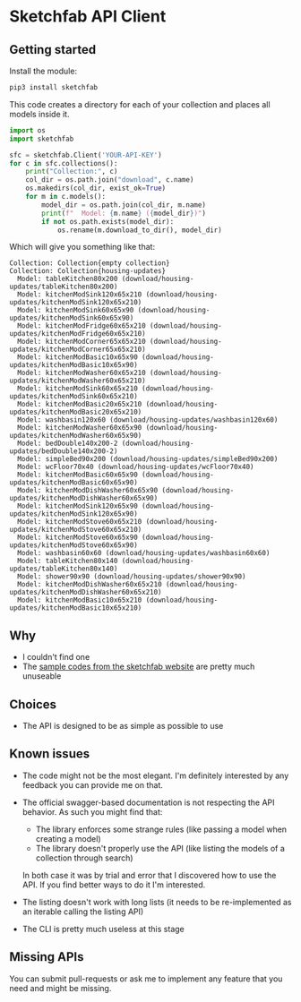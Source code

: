 # Sketchfab API Client

## Getting started
Install the module:
```sh
pip3 install sketchfab
```
This code creates a directory for each of your collection and places all models inside it.
```python
import os
import sketchfab

sfc = sketchfab.Client('YOUR-API-KEY')
for c in sfc.collections():
    print("Collection:", c)
    col_dir = os.path.join("download", c.name)
    os.makedirs(col_dir, exist_ok=True)
    for m in c.models():
        model_dir = os.path.join(col_dir, m.name)
        print(f"  Model: {m.name} ({model_dir})")
        if not os.path.exists(model_dir):
            os.rename(m.download_to_dir(), model_dir)
```
Which will give you something like that:
```text
Collection: Collection{empty collection}
Collection: Collection{housing-updates}
  Model: tableKitchen80x200 (download/housing-updates/tableKitchen80x200)
  Model: kitchenModSink120x65x210 (download/housing-updates/kitchenModSink120x65x210)
  Model: kitchenModSink60x65x90 (download/housing-updates/kitchenModSink60x65x90)
  Model: kitchenModFridge60x65x210 (download/housing-updates/kitchenModFridge60x65x210)
  Model: kitchenModCorner65x65x210 (download/housing-updates/kitchenModCorner65x65x210)
  Model: kitchenModBasic10x65x90 (download/housing-updates/kitchenModBasic10x65x90)
  Model: kitchenModWasher60x65x210 (download/housing-updates/kitchenModWasher60x65x210)
  Model: kitchenModSink60x65x210 (download/housing-updates/kitchenModSink60x65x210)
  Model: kitchenModBasic20x65x210 (download/housing-updates/kitchenModBasic20x65x210)
  Model: washbasin120x60 (download/housing-updates/washbasin120x60)
  Model: kitchenModWasher60x65x90 (download/housing-updates/kitchenModWasher60x65x90)
  Model: bedDouble140x200-2 (download/housing-updates/bedDouble140x200-2)
  Model: simpleBed90x200 (download/housing-updates/simpleBed90x200)
  Model: wcFloor70x40 (download/housing-updates/wcFloor70x40)
  Model: kitchenModBasic60x65x90 (download/housing-updates/kitchenModBasic60x65x90)
  Model: kitchenModDishWasher60x65x90 (download/housing-updates/kitchenModDishWasher60x65x90)
  Model: kitchenModSink120x65x90 (download/housing-updates/kitchenModSink120x65x90)
  Model: kitchenModStove60x65x210 (download/housing-updates/kitchenModStove60x65x210)
  Model: kitchenModStove60x65x90 (download/housing-updates/kitchenModStove60x65x90)
  Model: washbasin60x60 (download/housing-updates/washbasin60x60)
  Model: tableKitchen80x140 (download/housing-updates/tableKitchen80x140)
  Model: shower90x90 (download/housing-updates/shower90x90)
  Model: kitchenModDishWasher60x65x210 (download/housing-updates/kitchenModDishWasher60x65x210)
  Model: kitchenModBasic10x65x210 (download/housing-updates/kitchenModBasic10x65x210)

```

## Why
- I couldn't find one
- The [sample codes from the sketchfab website](https://sketchfab.com/developers/data-api/v3/python) are pretty much unuseable

## Choices
- The API is designed to be as simple as possible to use

## Known issues
- The code might not be the most elegant. I'm definitely interested by any feedback you can provide me on that.
- The official swagger-based documentation is not respecting the API behavior. As such you might find that:
  - The library enforces some strange rules (like passing a model when creating a model)
  - The library doesn't properly use the API (like listing the models of a collection through search)

  In both case it was by trial and error that I discovered how to use the API. If you find better ways to do
  it I'm interested.
- The listing doesn't work with long lists (it needs to be re-implemented as an iterable calling the listing API)
- The CLI is pretty much useless at this stage

## Missing APIs
You can submit pull-requests or ask me to implement any feature that you need and might be missing.

